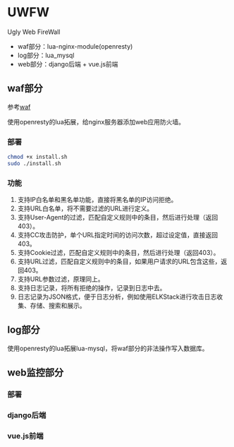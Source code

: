 # UWFW
Ugly Web FireWall

* waf部分：lua-nginx-module(openresty)
* log部分：lua_mysql
* web部分：django后端 + vue.js前端

## waf部分

参考[waf](https://github.com/unixhot/waf)

使用openresty的lua拓展，给nginx服务器添加web应用防火墙。

### 部署

``` sh
chmod +x install.sh
sudo ./install.sh
```


### 功能
1. 支持IP白名单和黑名单功能，直接将黑名单的IP访问拒绝。
1. 支持URL白名单，将不需要过滤的URL进行定义。
1. 支持User-Agent的过滤，匹配自定义规则中的条目，然后进行处理（返回403）。
1. 支持CC攻击防护，单个URL指定时间的访问次数，超过设定值，直接返回403。
1. 支持Cookie过滤，匹配自定义规则中的条目，然后进行处理（返回403）。
1. 支持URL过滤，匹配自定义规则中的条目，如果用户请求的URL包含这些，返回403。
1. 支持URL参数过滤，原理同上。
1. 支持日志记录，将所有拒绝的操作，记录到日志中去。
1. 日志记录为JSON格式，便于日志分析，例如使用ELKStack进行攻击日志收集、存储、搜索和展示。



## log部分

使用openresty的lua拓展lua-mysql，将waf部分的非法操作写入数据库。

## web监控部分

### 部署

### django后端

### vue.js前端
